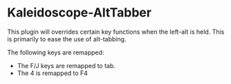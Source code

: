 # Kaleidoscope-AltTabber
 
This plugin will overrides certain key functions when the left-alt is held. This is primarily to ease the use of alt-tabbing.

The following keys are remapped:
 * The F/J keys are remapped to tab.
 * The 4 is remapped to F4